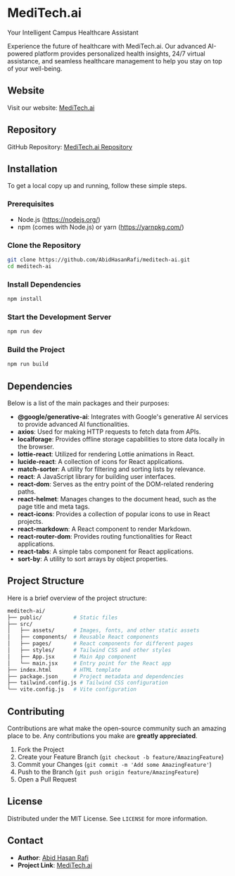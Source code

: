 # MediTech.ai

Your Intelligent Campus Healthcare Assistant

Experience the future of healthcare with MediTech.ai. Our advanced AI-powered platform provides personalized health insights, 24/7 virtual assistance, and seamless healthcare management to help you stay on top of your well-being.

## Website

Visit our website: [MediTech.ai](https://hstu-meditech-ai.web.app/)

## Repository

GitHub Repository: [MediTech.ai Repository](https://github.com/AbidHasanRafi/meditech-ai)

## Installation

To get a local copy up and running, follow these simple steps.

### Prerequisites

- Node.js (https://nodejs.org/)
- npm (comes with Node.js) or yarn (https://yarnpkg.com/)

### Clone the Repository

```bash
git clone https://github.com/AbidHasanRafi/meditech-ai.git
cd meditech-ai
```

### Install Dependencies

```bash
npm install
```

### Start the Development Server

```bash
npm run dev
```

### Build the Project

```bash
npm run build
```

## Dependencies

Below is a list of the main packages and their purposes:

- **@google/generative-ai**: Integrates with Google's generative AI services to provide advanced AI functionalities.
- **axios**: Used for making HTTP requests to fetch data from APIs.
- **localforage**: Provides offline storage capabilities to store data locally in the browser.
- **lottie-react**: Utilized for rendering Lottie animations in React.
- **lucide-react**: A collection of icons for React applications.
- **match-sorter**: A utility for filtering and sorting lists by relevance.
- **react**: A JavaScript library for building user interfaces.
- **react-dom**: Serves as the entry point of the DOM-related rendering paths.
- **react-helmet**: Manages changes to the document head, such as the page title and meta tags.
- **react-icons**: Provides a collection of popular icons to use in React projects.
- **react-markdown**: A React component to render Markdown.
- **react-router-dom**: Provides routing functionalities for React applications.
- **react-tabs**: A simple tabs component for React applications.
- **sort-by**: A utility to sort arrays by object properties.

## Project Structure

Here is a brief overview of the project structure:

```graphql
meditech-ai/
├── public/          # Static files
├── src/
│   ├── assets/      # Images, fonts, and other static assets
│   ├── components/  # Reusable React components
│   ├── pages/       # React components for different pages
│   ├── styles/      # Tailwind CSS and other styles
│   ├── App.jsx      # Main App component
│   └── main.jsx     # Entry point for the React app
├── index.html       # HTML template
├── package.json     # Project metadata and dependencies
├── tailwind.config.js # Tailwind CSS configuration
└── vite.config.js   # Vite configuration
```

## Contributing

Contributions are what make the open-source community such an amazing place to be. Any contributions you make are **greatly appreciated**.

1. Fork the Project
2. Create your Feature Branch (`git checkout -b feature/AmazingFeature`)
3. Commit your Changes (`git commit -m 'Add some AmazingFeature'`)
4. Push to the Branch (`git push origin feature/AmazingFeature`)
5. Open a Pull Request

## License

Distributed under the MIT License. See `LICENSE` for more information.

## Contact

- **Author**: [Abid Hasan Rafi](https://github.com/AbidHasanRafi)
- **Project Link**: [MediTech.ai](https://github.com/AbidHasanRafi/meditech-ai)
